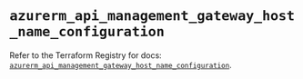 # `azurerm_api_management_gateway_host_name_configuration`

Refer to the Terraform Registry for docs: [`azurerm_api_management_gateway_host_name_configuration`](https://registry.terraform.io/providers/hashicorp/azurerm/3.97.1/docs/resources/api_management_gateway_host_name_configuration).
